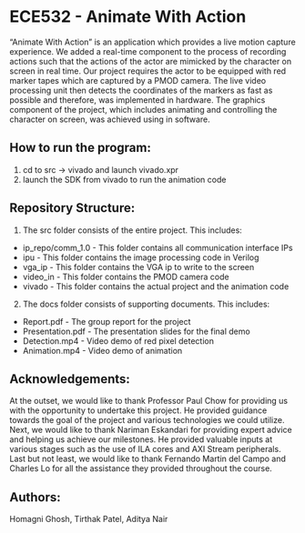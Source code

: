 # ECE532 - Animate With Action
“Animate With Action” is an application which provides a live motion capture experience. We added a real-time component to the process of recording actions such that the actions of the actor are mimicked by the character on screen in real time. Our project requires the actor to be equipped with red marker tapes which are captured by a PMOD camera. The live video processing unit then detects the coordinates of the markers as fast as possible and therefore, was implemented in hardware. The graphics component of the project, which includes animating and controlling the character on screen, was achieved using in software.

How to run the program:
-----------------------
1. cd to src -> vivado and launch vivado.xpr
2. launch the SDK from vivado to run the animation code

Repository Structure:
---------------------
1. The src folder consists of the entire project. This includes:
- ip_repo/comm_1.0 - This folder contains all communication interface IPs
- ipu - This folder contains the image processing code in Verilog
- vga_ip - This folder contains the VGA ip to write to the screen
- video_in - This folder contains the PMOD camera code
- vivado - This folder contains the actual project and the animation code
2. The docs folder consists of supporting documents. This includes:
- Report.pdf - The group report for the project
- Presentation.pdf - The presentation slides for the final demo
- Detection.mp4 - Video demo of red pixel detection
- Animation.mp4 - Video demo of animation

Acknowledgements:
-----------------
At the outset, we would like to thank Professor Paul Chow for providing us with the opportunity to undertake this project. He provided guidance towards the goal of the project and various technologies we could utilize. Next, we would like to thank Nariman Eskandari for providing expert advice and helping us achieve our milestones. He provided valuable inputs at various stages such as the use of ILA cores and AXI Stream peripherals. Last but not least, we would like to thank Fernando Martin del Campo and Charles Lo for all the assistance they provided throughout the course.

Authors:
--------
Homagni Ghosh,  Tirthak Patel, Aditya Nair
